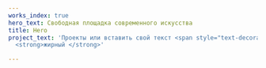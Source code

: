 ```yaml
---
works_index: true
hero_text: Свободная площадка современного искусства
title: Hero
project_text: 'Проекты или вставить свой текст <span style="text-decoration: underline;">подчеркиваю</span>
  <strong>жирный </strong>'

---
```

<transition name="router-anim" enter-active-class="animate__animated animate__fadeIn" leave-active-class="animate__animated animate__fadeIn">
<Hero :text="$page.frontmatter.hero_text" />
</transition>

<ClientOnly>
  <WorksList />
</ClientOnly>

<Hero :text="$page.frontmatter.project_text" />

<ClientOnly>
  <ProjectList />
</ClientOnly>
